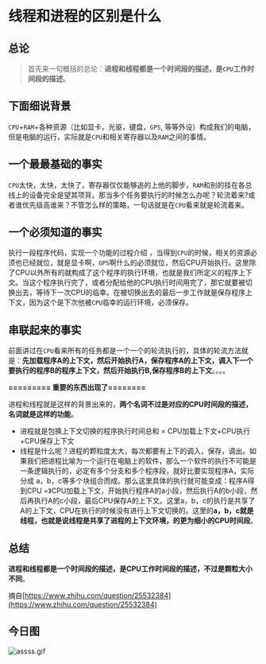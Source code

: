 # 线程和进程的区别是什么
## 总论
> 首先来一句概括的总论：**进程和线程都是一个时间段的描述，是`CPU`工作时间段的描述**。

## 下面细说背景

`CPU`+`RAM`+各种资源（比如显卡，光驱，键盘，`GPS`, 等等外设）构成我们的电脑，但是电脑的运行，实际就是`CPU`和相关寄存器以及`RAM`之间的事情。

## 一个最最基础的事实

`CPU`太快，太快，太快了，寄存器仅仅能够追的上他的脚步，`RAM`和别的挂在各总线上的设备完全是望其项背。那当多个任务要执行的时候怎么办呢？轮流着来?或者谁优先级高谁来？不管怎么样的策略，一句话就是在`CPU`看来就是轮流着来。

## 一个必须知道的事实

执行一段程序代码，实现一个功能的过程介绍 ，当得到`CPU`的时候，相关的资源必须也已经就位，就是显卡啊，`GPS`啊什么的必须就位，然后CPU开始执行。这里除了CPU以外所有的就构成了这个程序的执行环境，也就是我们所定义的程序上下文。当这个程序执行完了，或者分配给他的CPU执行时间用完了，那它就要被切换出去，等待下一次CPU的临幸。在被切换出去的最后一步工作就是保存程序上下文，因为这个是下次他被`CPU`临幸的运行环境，必须保存。

## 串联起来的事实
前面讲过在`CPU`看来所有的任务都是一个一个的轮流执行的，具体的轮流方法就是：**先加载程序A的上下文，然后开始执行A，保存程序A的上下文，调入下一个要执行的程序B的程序上下文，然后开始执行B,保存程序B的上下文**。。。。

**========= 重要的东西出现了========**

进程和线程就是这样的背景出来的，**两个名词不过是对应的CPU时间段的描述，名词就是这样的功能**。


- 进程就是包换上下文切换的程序执行时间总和 = CPU加载上下文+CPU执行+CPU保存上下文
- 线程是什么呢？进程的颗粒度太大，每次都要有上下的调入，保存，调出。如果我们把进程比喻为一个运行在电脑上的软件，那么一个软件的执行不可能是一条逻辑执行的，必定有多个分支和多个程序段，就好比要实现程序A，实际分成 a，b，c等多个块组合而成。那么这里具体的执行就可能变成：程序A得到CPU =》CPU加载上下文，开始执行程序A的a小段，然后执行A的b小段，然后再执行A的c小段，最后CPU保存A的上下文。这里a，b，c的执行是共享了A的上下文，CPU在执行的时候没有进行上下文切换的。这里的**a，b，c就是线程，也就是说线程是共享了进程的上下文环境，的更为细小的CPU时间段**。


## 总结
**进程和线程都是一个时间段的描述，是CPU工作时间段的描述，不过是颗粒大小不同**。

摘自[https://www.zhihu.com/question/25532384](https://www.zhihu.com/question/25532384)

## 今日图
![assss.gif](../../images/assss.gif)
